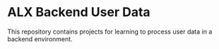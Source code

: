 # ALX Backend User Data

This repository contains projects for learning to process user data in a backend environment.
